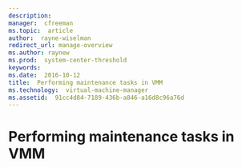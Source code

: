 ```yaml
---
description:  
manager:  cfreeman
ms.topic:  article
author:  rayne-wiselman
redirect_url: manage-overview
ms.author: raynew
ms.prod:  system-center-threshold
keywords:  
ms.date:  2016-10-12
title:  Performing maintenance tasks in VMM
ms.technology:  virtual-machine-manager
ms.assetid:  91cc4d84-7189-436b-a846-a16d8c96a76d
---
```


# Performing maintenance tasks in VMM
